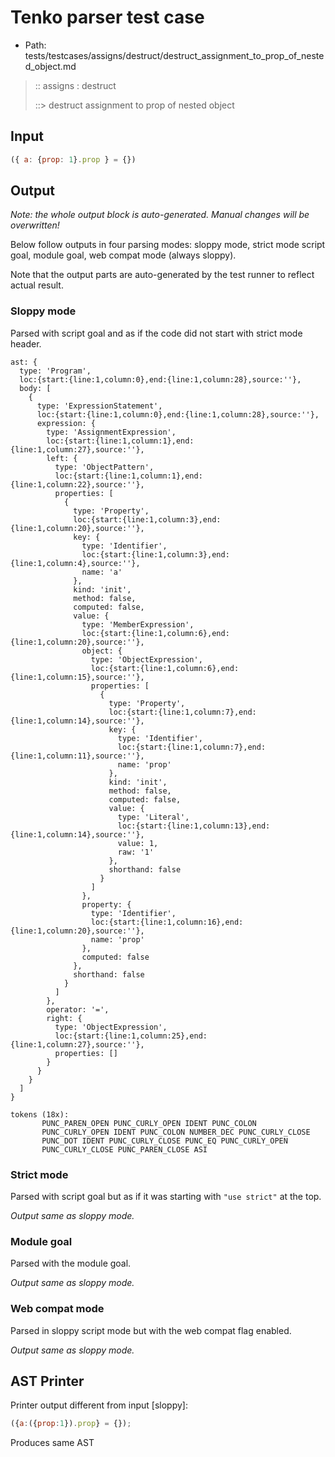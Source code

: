 # Tenko parser test case

- Path: tests/testcases/assigns/destruct/destruct_assignment_to_prop_of_nested_object.md

> :: assigns : destruct
>
> ::> destruct assignment to prop of nested object

## Input

`````js
({ a: {prop: 1}.prop } = {})
`````

## Output

_Note: the whole output block is auto-generated. Manual changes will be overwritten!_

Below follow outputs in four parsing modes: sloppy mode, strict mode script goal, module goal, web compat mode (always sloppy).

Note that the output parts are auto-generated by the test runner to reflect actual result.

### Sloppy mode

Parsed with script goal and as if the code did not start with strict mode header.

`````
ast: {
  type: 'Program',
  loc:{start:{line:1,column:0},end:{line:1,column:28},source:''},
  body: [
    {
      type: 'ExpressionStatement',
      loc:{start:{line:1,column:0},end:{line:1,column:28},source:''},
      expression: {
        type: 'AssignmentExpression',
        loc:{start:{line:1,column:1},end:{line:1,column:27},source:''},
        left: {
          type: 'ObjectPattern',
          loc:{start:{line:1,column:1},end:{line:1,column:22},source:''},
          properties: [
            {
              type: 'Property',
              loc:{start:{line:1,column:3},end:{line:1,column:20},source:''},
              key: {
                type: 'Identifier',
                loc:{start:{line:1,column:3},end:{line:1,column:4},source:''},
                name: 'a'
              },
              kind: 'init',
              method: false,
              computed: false,
              value: {
                type: 'MemberExpression',
                loc:{start:{line:1,column:6},end:{line:1,column:20},source:''},
                object: {
                  type: 'ObjectExpression',
                  loc:{start:{line:1,column:6},end:{line:1,column:15},source:''},
                  properties: [
                    {
                      type: 'Property',
                      loc:{start:{line:1,column:7},end:{line:1,column:14},source:''},
                      key: {
                        type: 'Identifier',
                        loc:{start:{line:1,column:7},end:{line:1,column:11},source:''},
                        name: 'prop'
                      },
                      kind: 'init',
                      method: false,
                      computed: false,
                      value: {
                        type: 'Literal',
                        loc:{start:{line:1,column:13},end:{line:1,column:14},source:''},
                        value: 1,
                        raw: '1'
                      },
                      shorthand: false
                    }
                  ]
                },
                property: {
                  type: 'Identifier',
                  loc:{start:{line:1,column:16},end:{line:1,column:20},source:''},
                  name: 'prop'
                },
                computed: false
              },
              shorthand: false
            }
          ]
        },
        operator: '=',
        right: {
          type: 'ObjectExpression',
          loc:{start:{line:1,column:25},end:{line:1,column:27},source:''},
          properties: []
        }
      }
    }
  ]
}

tokens (18x):
       PUNC_PAREN_OPEN PUNC_CURLY_OPEN IDENT PUNC_COLON
       PUNC_CURLY_OPEN IDENT PUNC_COLON NUMBER_DEC PUNC_CURLY_CLOSE
       PUNC_DOT IDENT PUNC_CURLY_CLOSE PUNC_EQ PUNC_CURLY_OPEN
       PUNC_CURLY_CLOSE PUNC_PAREN_CLOSE ASI
`````

### Strict mode

Parsed with script goal but as if it was starting with `"use strict"` at the top.

_Output same as sloppy mode._

### Module goal

Parsed with the module goal.

_Output same as sloppy mode._

### Web compat mode

Parsed in sloppy script mode but with the web compat flag enabled.

_Output same as sloppy mode._

## AST Printer

Printer output different from input [sloppy]:

````js
({a:({prop:1}).prop} = {});
````

Produces same AST
